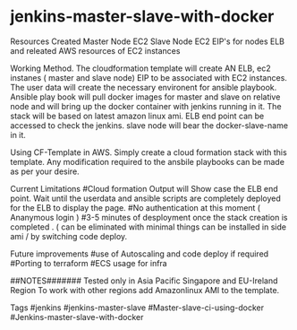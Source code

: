 # jenkins-master-slave-with-docker
Resources Created 
Master Node EC2
Slave Node EC2
EIP's for nodes
ELB 
and releated AWS resources of EC2 instances

Working Method.
The cloudformation template will create AN ELB, ec2 instanes (  master and  slave node) EIP to be associated with EC2 instances. The user data will create the necessary environent for ansible playbook. Ansible play book will pull docker images for master and slave on relative node and will bring up the docker container with jenkins running in it. The stack will be based on latest amazon linux ami.  ELB end point can be accessed to check the jenkins. slave node will bear the docker-slave-name in it. 

Using CF-Template in AWS.
Simply create a cloud formation stack with this template. Any modification required to the ansbile playbooks can be made as per your desire.


Current Limitations
#Cloud formation Output will Show case the ELB end point. Wait until the userdata and ansible scripts are completely deployed for the ELB to display the page. 
#No authentication at this moment ( Ananymous login ) 
#3-5 minutes of desployment once the stack creation is completed . ( can be eliminated with minimal things can be installed in side ami / by switching code deploy. 

Future improvements
#use of Autoscaling and code deploy if required
#Porting to terraform 
#ECS usage for infra

##NOTES#######
Tested only in Asia Pacific Singapore and EU-Ireland Region 
To work with other regions add Amazonlinux AMI to the template. 
 
Tags
#jenkins #jenkins-master-slave #Master-slave-ci-using-docker #Jenkins-master-slave-with-docker
